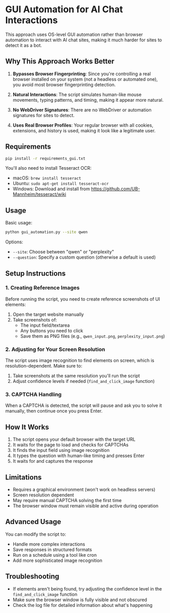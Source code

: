 # GUI Automation for AI Chat Interactions

This approach uses OS-level GUI automation rather than browser automation to interact with AI chat sites, making it much harder for sites to detect it as a bot.

## Why This Approach Works Better

1. **Bypasses Browser Fingerprinting**: Since you're controlling a real browser installed on your system (not a headless or automated one), you avoid most browser fingerprinting detection.

2. **Natural Interactions**: The script simulates human-like mouse movements, typing patterns, and timing, making it appear more natural.

3. **No WebDriver Signatures**: There are no WebDriver or automation signatures for sites to detect.

4. **Uses Real Browser Profiles**: Your regular browser with all cookies, extensions, and history is used, making it look like a legitimate user.

## Requirements

```bash
pip install -r requirements_gui.txt
```

You'll also need to install Tesseract OCR:

- macOS: `brew install tesseract`
- Ubuntu: `sudo apt-get install tesseract-ocr`
- Windows: Download and install from https://github.com/UB-Mannheim/tesseract/wiki

## Usage

Basic usage:

```bash
python gui_automation.py --site qwen
```

Options:
- `--site`: Choose between "qwen" or "perplexity"
- `--question`: Specify a custom question (otherwise a default is used)

## Setup Instructions

### 1. Creating Reference Images

Before running the script, you need to create reference screenshots of UI elements:

1. Open the target website manually
2. Take screenshots of:
   - The input field/textarea
   - Any buttons you need to click
   - Save them as PNG files (e.g., `qwen_input.png`, `perplexity_input.png`)

### 2. Adjusting for Your Screen Resolution

The script uses image recognition to find elements on screen, which is resolution-dependent. Make sure to:

1. Take screenshots at the same resolution you'll run the script
2. Adjust confidence levels if needed (`find_and_click_image` function)

### 3. CAPTCHA Handling

When a CAPTCHA is detected, the script will pause and ask you to solve it manually, then continue once you press Enter.

## How It Works

1. The script opens your default browser with the target URL
2. It waits for the page to load and checks for CAPTCHAs
3. It finds the input field using image recognition
4. It types the question with human-like timing and presses Enter
5. It waits for and captures the response

## Limitations

- Requires a graphical environment (won't work on headless servers)
- Screen resolution dependent
- May require manual CAPTCHA solving the first time
- The browser window must remain visible and active during operation

## Advanced Usage

You can modify the script to:
- Handle more complex interactions
- Save responses in structured formats
- Run on a schedule using a tool like cron
- Add more sophisticated image recognition

## Troubleshooting

- If elements aren't being found, try adjusting the confidence level in the `find_and_click_image` function
- Make sure the browser window is fully visible and not obscured
- Check the log file for detailed information about what's happening